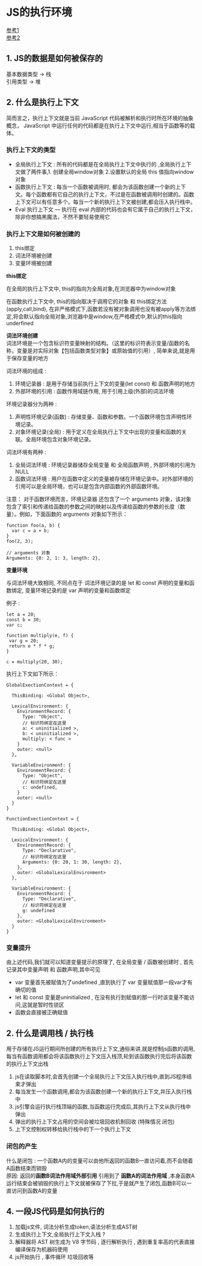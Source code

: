 # JS的执行环境
[参考1](https://www.cxymsg.com/guide/mechanism.html#javascript%E6%89%A7%E8%A1%8C)  
[参考2](https://juejin.im/post/5bdfd3e151882516c6432c32#heading-7)
## 1. JS的数据是如何被保存的
基本数据类型 -> 栈  
引用类型 -> 堆  

## 2. 什么是执行上下文 
简而言之，执行上下文就是当前 JavaScript 代码被解析和执行时所在环境的抽象概念， JavaScript 中运行任何的代码都是在执行上下文中运行,相当于函数等的载体。

### 执行上下文的类型  
- 全局执行上下文 : 所有的代码都是在全局执行上下文中执行的 ,全局执行上下文做了两件事,1. 创建全局window对象 2.设置默认的全局 this 值指向window对象
- 函数执行上下文 : 每当一个函数被调用时, 都会为该函数创建一个新的上下文。每个函数都有它自己的执行上下文，不过是在函数被调用时创建的。函数上下文可以有任意多个。每当一个新的执行上下文被创建,都会压入执行栈中。
- Eval 执行上下文 — 执行在 eval 内部的代码也会有它属于自己的执行上下文，除非你想搞黑魔法，不然不要轻易使用它

### 执行上下文是如何被创建的
1. this绑定
2. 词法环境被创建
3. 变量环境被创建

 **this绑定** 

 在全局的执行上下文中, this的指向为全局对象,在浏览器中为window对象  

 在函数执行上下文中, this的指向取决于调用它的对象 和 this绑定方法(apply,call,bind), 在非严格模式下,函数若没有被对象调用也没有被apply等方法绑定,将会默认指向全局对象,浏览器中是window,在严格模式中,默认的this指向underfined

 **词法环境创建**  
词法环境是一个包含标识符变量映射的结构。（这里的标识符表示变量/函数的名称，变量是对实际对象【包括函数类型对象】或原始值的引用）, 简单来说,就是用于保存变量的地方  

词法环境的组成 :
1. 环境记录器 : 是用于存储当前执行上下文的变量(let const) 和 函数声明的地方
2. 外部环境的引用 : 函数作用域链作用, 用于引用上级(外部)的词法环境

环境记录器分为两种 :
1. 声明性环境记录(函数) : 存储变量、函数和参数。一个函数环境包含声明性环境记录。
2. 对象环境记录(全局) : 用于定义在全局执行上下文中出现的变量和函数的关联。全局环境包含对象环境记录。

词法环境有两种 :
1. 全局词法环境 : 环境记录器储存全局变量 和 全局函数声明 , 外部环境的引用为 NULL
2. 函数词法环境 : 用户在函数中定义的变量被存储在环境记录中。对外部环境的引用可以是全局环境，也可以是包含内部函数的外部函数环境。

注意： 对于函数环境而言，环境记录器 还包含了一个 arguments 对象，该对象包含了索引和传递给函数的参数之间的映射以及传递给函数的参数的长度（数量）。例如，下面函数的 arguments 对象如下所示：
```
function foo(a, b) {  
  var c = a + b;  
}  
foo(2, 3);

// arguments 对象  
Arguments: {0: 2, 1: 3, length: 2},

```

**变量环境**  

与词法环境大致相同, 不同点在于 词法环境记录的是 let 和 const 声明的变量和函数绑定, 变量环境记录的是 var 声明的变量和函数绑定

例子 : 
```
let a = 20;  
const b = 30;  
var c;

function multiply(e, f) {  
 var g = 20;  
 return e * f * g;  
}

c = multiply(20, 30);
```

执行上下文如下所示：

```
GlobalExectionContext = {

  ThisBinding: <Global Object>,

  LexicalEnvironment: {  
    EnvironmentRecord: {  
      Type: "Object",  
      // 标识符绑定在这里  
      a: < uninitialized >,  
      b: < uninitialized >,  
      multiply: < func >  
    }  
    outer: <null>  
  },

  VariableEnvironment: {  
    EnvironmentRecord: {  
      Type: "Object",  
      // 标识符绑定在这里  
      c: undefined,  
    }  
    outer: <null>  
  }  
}

FunctionExectionContext = {  
   
  ThisBinding: <Global Object>,

  LexicalEnvironment: {  
    EnvironmentRecord: {  
      Type: "Declarative",  
      // 标识符绑定在这里  
      Arguments: {0: 20, 1: 30, length: 2},  
    },  
    outer: <GlobalLexicalEnvironment>  
  },

  VariableEnvironment: {  
    EnvironmentRecord: {  
      Type: "Declarative",  
      // 标识符绑定在这里  
      g: undefined  
    },  
    outer: <GlobalLexicalEnvironment>  
  }  
}

```

### 变量提升  
由上述代码,我们就可以知道变量提示的原理了, 在全局变量 / 函数被创建时 , 首先记录其中变量声明 和 函数声明,其中可见 
- var 变量首先被赋值为了undefined ,直到执行了 var 变量赋值那一段var才有确切的值
- let 和 const 变量是uninitialized , 在没有执行到赋值的那一行时该变量不能访问,这就是暂时性锁区
- 函数会直接被正确赋值
      
## 2. 什么是调用栈 / 执行栈

用于存储在JS运行期间所创建的所有执行上下文,通俗来讲,就是控制js函数的调用,每当有函数调用都会将该函数执行上下文压入栈顶,轮到该函数执行完后将该函数的执行上下文出栈

 1. js在读取脚本时,会首先创建一个全局执行上下文压入执行栈中,直到JS程序结束才弹出
 2. 每当发生一个函数调用,都会为该函数创建一个新的执行上下文,并压入执行栈中
 3. js引擎会运行执行栈顶端的函数,当函数运行完成后,其执行上下文从执行栈中弹出
 4. 弹出的执行上下文占用的空间会被垃圾回收机制回收 (特殊情况 闭包)
 5. 上下文控制权转移给执行栈中的下一个执行上下文

 ### 闭包的产生

 什么是闭包 :  一个函数A内的变量可以由他所返回的函数B一直访问着,而不会随着A函数结束而销毁  
 原因: 返回的**函数B词法作用域外部引用** 引用到了 **函数A的词法作用域** ,本身函数A运行结束会被销毁的执行上下文就被保存了下拉,于是就产生了闭包,函数B可以一直访问到函数A的变量

## 4. 一段JS代码是如何执行的

1. 加载js文件, 词法分析生成token,语法分析生成AST树
2. 生成执行上下文,全局执行上下文入栈 ?
2. 解释器将 AST 树生成为 V8 字节码 , 逐行解析执行 , 遇到重复率高的代表直接编译保存为机器码使用 
4. js开始执行 , 事件循环 垃圾回收等